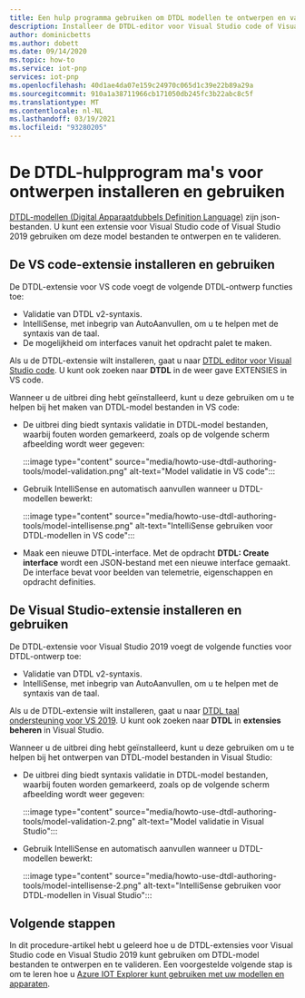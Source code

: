 ```yaml
---
title: Een hulp programma gebruiken om DTDL modellen te ontwerpen en valideren | Microsoft Docs
description: Installeer de DTDL-editor voor Visual Studio code of Visual Studio 2019 en gebruik deze om IoT Plug en Play-modellen te ontwerpen.
author: dominicbetts
ms.author: dobett
ms.date: 09/14/2020
ms.topic: how-to
ms.service: iot-pnp
services: iot-pnp
ms.openlocfilehash: 40d1ae4da07e159c24970c065d1c39e22b89a29a
ms.sourcegitcommit: 910a1a38711966cb171050db245fc3b22abc8c5f
ms.translationtype: MT
ms.contentlocale: nl-NL
ms.lasthandoff: 03/19/2021
ms.locfileid: "93280205"
---
```

# <a name="install-and-use-the-dtdl-authoring-tools"></a>De DTDL-hulpprogram ma's voor ontwerpen installeren en gebruiken

[DTDL-modellen (Digital Apparaatdubbels Definition Language)](https://github.com/Azure/opendigitaltwins-dtdl/blob/master/DTDL/v2/dtdlv2.md) zijn json-bestanden. U kunt een extensie voor Visual Studio code of Visual Studio 2019 gebruiken om deze model bestanden te ontwerpen en te valideren.

## <a name="install-and-use-the-vs-code-extension"></a>De VS code-extensie installeren en gebruiken

De DTDL-extensie voor VS code voegt de volgende DTDL-ontwerp functies toe:

- Validatie van DTDL v2-syntaxis.
- IntelliSense, met inbegrip van AutoAanvullen, om u te helpen met de syntaxis van de taal.
- De mogelijkheid om interfaces vanuit het opdracht palet te maken.

Als u de DTDL-extensie wilt installeren, gaat u naar [DTDL editor voor Visual Studio code](https://marketplace.visualstudio.com/items?itemName=vsciot-vscode.vscode-dtdl). U kunt ook zoeken naar **DTDL** in de weer gave EXTENSIES in VS code.

Wanneer u de uitbrei ding hebt geïnstalleerd, kunt u deze gebruiken om u te helpen bij het maken van DTDL-model bestanden in VS code:

- De uitbrei ding biedt syntaxis validatie in DTDL-model bestanden, waarbij fouten worden gemarkeerd, zoals op de volgende scherm afbeelding wordt weer gegeven:

    :::image type="content" source="media/howto-use-dtdl-authoring-tools/model-validation.png" alt-text="Model validatie in VS code":::

- Gebruik IntelliSense en automatisch aanvullen wanneer u DTDL-modellen bewerkt:

    :::image type="content" source="media/howto-use-dtdl-authoring-tools/model-intellisense.png" alt-text="IntelliSense gebruiken voor DTDL-modellen in VS code":::

- Maak een nieuwe DTDL-interface. Met de opdracht **DTDL: Create interface** wordt een JSON-bestand met een nieuwe interface gemaakt. De interface bevat voor beelden van telemetrie, eigenschappen en opdracht definities.

## <a name="install-and-use-the-visual-studio-extension"></a>De Visual Studio-extensie installeren en gebruiken

De DTDL-extensie voor Visual Studio 2019 voegt de volgende functies voor DTDL-ontwerp toe:

- Validatie van DTDL v2-syntaxis.
- IntelliSense, met inbegrip van AutoAanvullen, om u te helpen met de syntaxis van de taal.

Als u de DTDL-extensie wilt installeren, gaat u naar [DTDL taal ondersteuning voor VS 2019](https://marketplace.visualstudio.com/items?itemName=vsc-iot.vs16dtdllanguagesupport). U kunt ook zoeken naar **DTDL** in **extensies beheren** in Visual Studio.

Wanneer u de uitbrei ding hebt geïnstalleerd, kunt u deze gebruiken om u te helpen bij het ontwerpen van DTDL-model bestanden in Visual Studio:

- De uitbrei ding biedt syntaxis validatie in DTDL-model bestanden, waarbij fouten worden gemarkeerd, zoals op de volgende scherm afbeelding wordt weer gegeven:

    :::image type="content" source="media/howto-use-dtdl-authoring-tools/model-validation-2.png" alt-text="Model validatie in Visual Studio":::

- Gebruik IntelliSense en automatisch aanvullen wanneer u DTDL-modellen bewerkt:

    :::image type="content" source="media/howto-use-dtdl-authoring-tools/model-intellisense-2.png" alt-text="IntelliSense gebruiken voor DTDL-modellen in Visual Studio":::

## <a name="next-steps"></a>Volgende stappen

In dit procedure-artikel hebt u geleerd hoe u de DTDL-extensies voor Visual Studio code en Visual Studio 2019 kunt gebruiken om DTDL-model bestanden te ontwerpen en te valideren. Een voorgestelde volgende stap is om te leren hoe u [Azure IOT Explorer kunt gebruiken met uw modellen en apparaten](./howto-use-iot-explorer.md).
